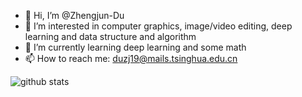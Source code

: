 - 👋 Hi, I’m @Zhengjun-Du
- 👀 I’m interested in computer graphics, image/video editing, deep learning and data structure and algorithm
- 🌱 I’m currently learning deep learning and some math
- 📫 How to reach me: duzj19@mails.tsinghua.edu.cn

![github stats](https://github-readme-stats.vercel.app/api?username=Zhengjun-Du&show_icons=true&count_private=true)

<!---
Zhengjun-Du/Zhengjun-Du is a ✨ special ✨ repository because its `README.md` (this file) appears on your GitHub profile.
You can click the Preview link to take a look at your changes.
--->
